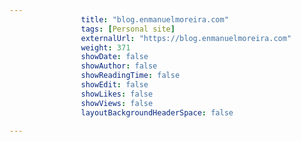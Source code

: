 ```yaml
---
                title: "blog.enmanuelmoreira.com"
                tags: [Personal site]
                externalUrl: "https://blog.enmanuelmoreira.com"
                weight: 371
                showDate: false
                showAuthor: false
                showReadingTime: false
                showEdit: false
                showLikes: false
                showViews: false
                layoutBackgroundHeaderSpace: false
                
---
```

